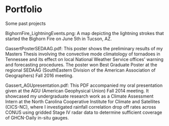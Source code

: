 # Portfolio
Some past projects

BighornFire_LightningEvents.png: 
A map depicting the lightning strokes that started the Bighorn Fire on June 5th in Tucson, AZ.

GassertPosterSEDAAG.pdf: 
This poster shows the preliminary results of my Masters Thesis involving the convective mode climatology of tornadoes in Tennessee and its effect on local National Weather Service offices' warning and forecasting procedures. The poster won Best Graduate Poster at the regional SEDAAG (SouthEastern Division of the American Association of Geographers) Fall 2016 meeting.

Gassert_AGUpresentation.pdf:
This PDF accompanied my oral presentation given at the AGU (American Geophysical Union) Fall 2014 meeting. It showcased my undergraduate research work as a Climate Assessment Intern at the North Carolina Cooperative Institute for Climate and Satellites (CICS-NC), where I investigated rainfall correlation drop off rates across CONUS using gridded Stage IV radar data to determine sufficient coverage of GHCN-Daily in-situ gauges.
